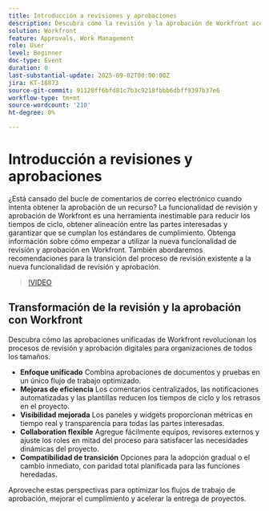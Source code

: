 ```yaml
---
title: Introducción a revisiones y aprobaciones
description: Descubra cómo la revisión y la aprobación de Workfront aceleran las aprobaciones de recursos, reducen los bucles de correo electrónico y garantizan el cumplimiento de las normas con una colaboración optimizada.
solution: Workfront
feature: Approvals, Work Management
role: User
level: Beginner
doc-type: Event
duration: 0
last-substantial-update: 2025-09-02T00:00:00Z
jira: KT-18873
source-git-commit: 91120ff6bfd81c7b3c9218fbbb6dbff9397b37e6
workflow-type: tm+mt
source-wordcount: '210'
ht-degree: 0%

---
```



# Introducción a revisiones y aprobaciones

¿Está cansado del bucle de comentarios de correo electrónico cuando intenta obtener la aprobación de un recurso? La funcionalidad de revisión y aprobación de Workfront es una herramienta inestimable para reducir los tiempos de ciclo, obtener alineación entre las partes interesadas y garantizar que se cumplan los estándares de cumplimiento. Obtenga información sobre cómo empezar a utilizar la nueva funcionalidad de revisión y aprobación en Workfront. También abordaremos recomendaciones para la transición del proceso de revisión existente a la nueva funcionalidad de revisión y aprobación.

>[!VIDEO](https://video.tv.adobe.com/v/3471493/?learn=on&enablevpops)

## Transformación de la revisión y la aprobación con Workfront

Descubra cómo las aprobaciones unificadas de Workfront revolucionan los procesos de revisión y aprobación digitales para organizaciones de todos los tamaños.

* **Enfoque unificado** Combina aprobaciones de documentos y pruebas en un único flujo de trabajo optimizado.
* **Mejoras de eficiencia** Los comentarios centralizados, las notificaciones automatizadas y las plantillas reducen los tiempos de ciclo y los retrasos en el proyecto.
* **Visibilidad mejorada** Los paneles y widgets proporcionan métricas en tiempo real y transparencia para todas las partes interesadas.
* **Collaboration flexible** Agregue fácilmente equipos, revisores externos y ajuste los roles en mitad del proceso para satisfacer las necesidades dinámicas del proyecto.
* **Compatibilidad de transición** Opciones para la adopción gradual o el cambio inmediato, con paridad total planificada para las funciones heredadas.

Aproveche estas perspectivas para optimizar los flujos de trabajo de aprobación, mejorar el cumplimiento y acelerar la entrega de proyectos.﻿